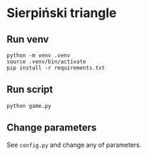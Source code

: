 # Sierpiński triangle

## Run venv
```shell
python -m venv .venv
source .venv/bin/activate
pip install -r requirements.txt
```

## Run script
```shell
python game.py
```

## Change parameters
See `config.py` and change any of parameters.
